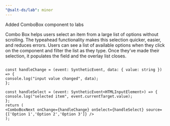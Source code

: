 ```yaml
---
"@salt-ds/lab": minor
---
```


Added ComboBox component to labs

Combo Box helps users select an item from a large list of options without scrolling. The typeahead functionality makes this selection quicker, easier, and reduces errors.
Users can see a list of available options when they click on the component and filter the list as they type. Once they’ve made their selection, it populates the field and the overlay list closes.

```

const handleChange = (event: SyntheticEvent, data: { value: string }) => {
console.log("input value changed", data);
};

const handleSelect = (event: SyntheticEvent<HTMLInputElement>) => {
console.log("selected item", event.currentTarget.value);
};
return (
<ComboBoxNext onChange={handleChange} onSelect={handleSelect} source={['Option 1','Option 2','Option 3']} />
);

```
